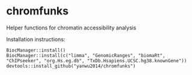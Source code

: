 # chromfunks
Helper functions for chromatin accessibility analysis

Installation instructions:

```
BiocManager::install()
BiocManager::install(c("limma", "GenomicRanges", "biomaRt", "ChIPseeker", "org.Hs.eg.db", "TxDb.Hsapiens.UCSC.hg38.knownGene"))
devtools::install_github("yanwu2014/chromfunks")
```
